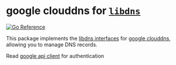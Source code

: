 # google clouddns for [`libdns`](https://github.com/libdns/libdns)

[![Go Reference](https://pkg.go.dev/badge/test.svg)](https://pkg.go.dev/github.com/aputs/libdns-cloudns)

This package implements the [libdns interfaces](https://github.com/libdns/libdns) for [google clouddns](https://cloud.google.com/dns/), allowing you to manage DNS records.

Read [google api client](https://github.com/googleapis/google-api-go-client) for authentication
